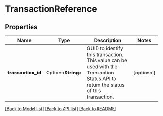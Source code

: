 # TransactionReference

## Properties

Name | Type | Description | Notes
------------ | ------------- | ------------- | -------------
**transaction_id** | Option<**String**> | GUID to identify this transaction. This value can be used with the Transaction Status API to return the status of this transaction. | [optional]

[[Back to Model list]](../README.md#documentation-for-models) [[Back to API list]](../README.md#documentation-for-api-endpoints) [[Back to README]](../README.md)


